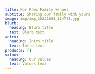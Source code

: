 ```yaml
---
title: For Paws Family Kennel
subtitle: Sharing our family with yours
image: img/img_20221003_114745.jpg
blurb:
  heading: Blurb title
  text: Blurb text
intro:
  heading: Intro title
  text: Intro text
products: []
values:
  heading: Our values
  text: Values text
---
```

